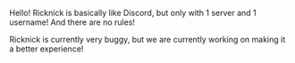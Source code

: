 Hello!
Ricknick is basically like Discord, but only with 1 server and 1 username! And there are no rules!

Ricknick is currently very buggy, but we are currently working on making it a better experience!
